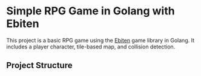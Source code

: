 # Simple RPG Game in Golang with Ebiten

This project is a basic RPG game using the [Ebiten](https://ebiten.org/) game library in Golang. It includes a player character, tile-based map, and collision detection.

## Project Structure

